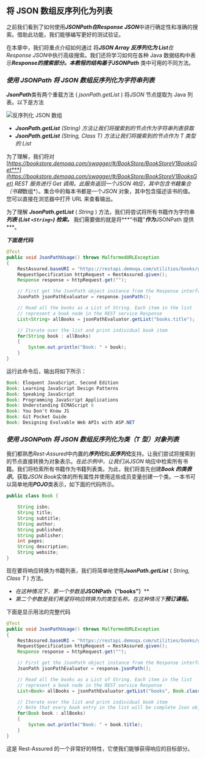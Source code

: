 ## 将 JSON 数组反序列化为列表

之前我们看到了如何使用***JSONPath在******Response JSON***中进行确定性和准确的搜索。借助此功能，我们能够编写更好的测试验证。

在本章中，我们将重点介绍如何通过 将***JSON Array 反序列化为 List****在 Response JSON*中执行高级搜索。我们还将学习如何在各种 Java 数据结构中表示***Response的搜索部分。***本教程的结构基于***JSONPath*** 类中可用的不同方法。

### ***使用 JSONPath 将 JSON 数组反序列化为字符串列表***

***JsonPath***类有两个重载方法 ( *jsonPath.getList* ) 将*JSON* 节点提取为 Java 列表。以下是方法

![反序列化 JSON 数组](https://toolsqa.com/gallery/Rest%20Assured/1.DeSerialize%20JSON%20Array.png)

-   ***JsonPath.getList** (String) 方法让我们将搜索到的节点作为字符串列表获取*
-   ***JsonPath.getList** (String, Class T) 方法让我们将搜索到的节点作为 T 类型的 List*

为了理解，我们将对 [***https://bookstore.demoqa.com/swagger/#/BookStore/BookStoreV1BooksGet***](https://bookstore.demoqa.com/swagger/#/BookStore/BookStoreV1BooksGet) REST 服务进行 Get 调用。此服务返回一个*JSON* 响应，其中包含书籍集合（书籍*数组*）。集合中的每本书都是一个*JSON* 对象，其中包含描述该书的值。您可以直接在浏览器中打开 URL 来查看输出。

为了理解 ***JsonPath.getList*** ( *String* ) 方法，我们将尝试将所有书籍作为字符串***列表 (List `<String>`) 检索。*** 我们需要做的就是将***“书籍”***作为***JSONPath 提供***。

***下面是代码***

```java
@Test
public void JsonPathUsage() throws MalformedURLException
{
	RestAssured.baseURI = "https://restapi.demoqa.com/utilities/books/getallbooks";
	RequestSpecification httpRequest = RestAssured.given();
	Response response = httpRequest.get("");

	// First get the JsonPath object instance from the Response interface
	JsonPath jsonPathEvaluator = response.jsonPath();

	// Read all the books as a List of String. Each item in the list
	// represent a book node in the REST service Response
	List<String> allBooks = jsonPathEvaluator.getList("books.title");

	// Iterate over the list and print individual book item
	for(String book : allBooks)
	{
		System.out.println("Book: " + book);
	}
}
```

运行此命令后，输出将如下所示：

```java
Book: Eloquent JavaScript, Second Edition
Book: Learning JavaScript Design Patterns
Book: Speaking JavaScript
Book: Programming JavaScript Applications
Book: Understanding ECMAScript 6
Book: You Don't Know JS
Book: Git Pocket Guide
Book: Designing Evolvable Web APIs with ASP.NET
```

### ***使用 JSONPath 将 JSON 数组反序列化为类（T 型）对象列表***

我们都熟悉*Rest-Assured*中内置的***序列化***和***反序列化***支持。让我们尝试将搜索到的节点直接转换为对象表示。*在此示例中，让我们从JSON* 响应中检索所有书籍。我们将检索所有书籍作为书籍列表类。为此，我们将首先创建***Book 的类表示***。获取*JSON Book*实体的所有属性并使用这些成员变量创建一个类。一本书可以简单地用***POJO***类表示，如下面的代码所示。

```java
public class Book {

    String isbn;
    String title;
    String subtitle;
    String author;
    String published;
    String publisher;
    int pages;
    String description;
    String website;
}
```

现在要将响应转换为书籍列表，我们将简单地使用***JsonPath.getList*** ( *String, Class T* ) 方法。

-   *在这种情况下，第一个参数是***JSONPath（“books”）****
-   *第二个参数是我们希望将响应转换为的类型名称。在这种情况下**预订课程。***

下面是显示用法的完整代码

```java
@Test
public void JsonPathUsage() throws MalformedURLException
{
	RestAssured.baseURI = "https://restapi.demoqa.com/utilities/books/getallbooks";
	RequestSpecification httpRequest = RestAssured.given();
	Response response = httpRequest.get("");

	// First get the JsonPath object instance from the Response interface
	JsonPath jsonPathEvaluator = response.jsonPath();

	// Read all the books as a List of String. Each item in the list
	// represent a book node in the REST service Response
	List<Book> allBooks = jsonPathEvaluator.getList("books", Book.class);

	// Iterate over the list and print individual book item
	// Note that every book entry in the list will be complete Json object of book
	for(Book book : allBooks)
	{
		System.out.println("Book: " + book.title);
	}
}
```

这是 Rest-Assured 的一个非常好的特性，它使我们能够获得响应的目标部分。